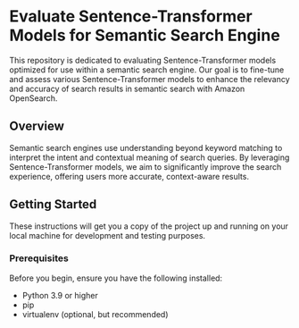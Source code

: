 # Evaluate Sentence-Transformer Models for Semantic Search Engine

This repository is dedicated to evaluating Sentence-Transformer models optimized for use within a semantic search engine. Our goal is to fine-tune and assess various Sentence-Transformer models to enhance the relevancy and accuracy of search results in semantic search with Amazon OpenSearch.

## Overview

Semantic search engines use understanding beyond keyword matching to interpret the intent and contextual meaning of search queries. By leveraging Sentence-Transformer models, we aim to significantly improve the search experience, offering users more accurate, context-aware results.

## Getting Started

These instructions will get you a copy of the project up and running on your local machine for development and testing purposes.

### Prerequisites

Before you begin, ensure you have the following installed:
- Python 3.9 or higher
- pip
- virtualenv (optional, but recommended)

